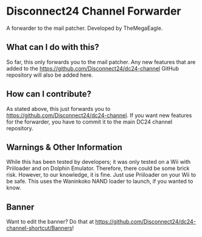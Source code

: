 # Disconnect24 Channel Forwarder
A forwarder to the mail patcher. Developed by TheMegaEagle.

## What can I do with this?
So far, this only forwards you to the mail patcher. Any new features that are added to the https://github.com/Disconnect24/dc24-channel GitHub repository will also be added here.

## How can I contribute?
As stated above, this just forwards you to https://github.com/Disconnect24/dc24-channel. If you want new features for the forwarder, you have to commit it to the main DC24 channel repository.

## Warnings & Other Information
While this has been tested by developers; it was only tested on a Wii with Priiloader and on Dolphin Emulator. Therefore, there could be some brick risk. However, to our knowledge, it is fine. Just use Priiloader on your Wii to be safe. This uses the Waninkoko NAND loader to launch, if you wanted to know.

## Banner
Want to edit the banner? Do that at https://github.com/Disconnect24/dc24-channel-shortcut/Banners!
